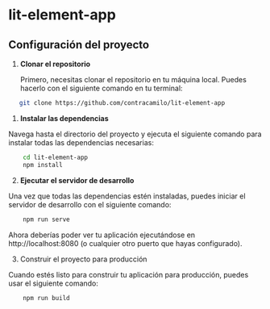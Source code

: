 # lit-element-app

## Configuración del proyecto

1. **Clonar el repositorio**

   Primero, necesitas clonar el repositorio en tu máquina local. Puedes hacerlo con el siguiente comando en tu terminal:

```bash
   git clone https://github.com/contracamilo/lit-element-app
```

1. **Instalar las dependencias**

Navega hasta el directorio del proyecto y ejecuta el siguiente comando para instalar todas las dependencias necesarias:

```bash
    cd lit-element-app
    npm install
```

2. **Ejecutar el servidor de desarrollo**

Una vez que todas las dependencias estén instaladas, puedes iniciar el servidor de desarrollo con el siguiente comando:

```bash
    npm run serve
```
Ahora deberías poder ver tu aplicación ejecutándose en http://localhost:8080 (o cualquier otro puerto que hayas configurado).

3. Construir el proyecto para producción

Cuando estés listo para construir tu aplicación para producción, puedes usar el siguiente comando:

```bash
    npm run build
```
